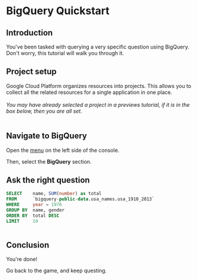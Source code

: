 # BigQuery Quickstart

<walkthrough-tutorial-url url="https://cloud.google.com/compute/docs/gcpquest/bdintro"></walkthrough-tutorial-url>

## Introduction

<walkthrough-tutorial-duration duration="10"></walkthrough-tutorial-duration>

You've been tasked with querying a very specific question using BigQuery. Don't
worry, this tutorial will walk you through it. 

## Project setup

Google Cloud Platform organizes resources into projects. This allows you to
collect all the related resources for a single application in one place.
&nbsp;  
&nbsp;   
*You may have already selected a project in a previews tutorial, if it is in 
the box below, then you are all set.* 
&nbsp;  
&nbsp;  
<walkthrough-project-billing-setup permissions="compute.instances.create"></walkthrough-project-billing-setup>

## Navigate to BigQuery

Open the [menu][spotlight-console-menu] on the left side of the console.

Then, select the **BigQuery** section.

<walkthrough-menu-navigation sectionId="BIGQUERY_SECTION"></walkthrough-menu-navigation>

## Ask the right question

```sql
SELECT    name, SUM(number) as total 
FROM      `bigquery-public-data.usa_names.usa_1910_2013`
WHERE     year = 1976 
GROUP BY  name, gender
ORDER BY  total DESC
LIMIT     10
    
```

## Conclusion

<walkthrough-conclusion-trophy></walkthrough-conclusion-trophy>

You're done!

Go back to the game, and keep questing.

[pricing]: https://cloud.google.com/compute/#compute-engine-pricing
[spotlight-create-instance]: walkthrough://spotlight-pointer?=gce-zero-new-vm,gce-vm-list-new
[spotlight-instance-name]: walkthrough://spotlight-pointer?spotlightId=gce-vm-add-name
[spotlight-instance-zone]: walkthrough://spotlight-pointer?spotlightId=gce-vm-add-zone-select
[spotlight-boot-disk]: walkthrough://spotlight-pointer?cssSelector=vm-set-boot-disk
[spotlight-firewall]: walkthrough://spotlight-pointer?spotlightId=gce-vm-add-firewall
[spotlight-vm-list]: walkthrough://spotlight-pointer?cssSelector=.p6n-checkboxed-table
[spotlight-control-panel]: walkthrough://spotlight-pointer?cssSelector=#p6n-action-bar-container-main
[spotlight-ssh-buttons]: walkthrough://spotlight-pointer?cssSelector=gce-connect-to-instance
[spotlight-notification-menu]: walkthrough://spotlight-pointer?cssSelector=.p6n-notification-dropdown,.cfc-icon-notifications
[spotlight-console-menu]: walkthrough://spotlight-pointer?spotlightId=console-nav-menu
[spotlight-open-devshell]: walkthrough://spotlight-pointer?spotlightId=devshell-activate-button
[spotlight-machine-type]: walkthrough://spotlight-pointer?spotlightId=gce-add-machine-type-select
[spotlight-submit-create]: walkthrough://spotlight-pointer?spotlightId=gce-submit
[spotlight-external-ip]: walkthrough://spotlight-pointer?cssSelector=.p6n-external-link
[spotlight-instance-checkbox]: walkthrough://spotlight-pointer?cssSelector=.p6n-checkbox-form-label
[spotlight-delete-button]: walkthrough://spotlight-pointer?cssSelector=.p6n-icon-delete
[spotlight-machine-type]: walkthrough://spotlight-pointer?spotlightId=gce-add-machine-type